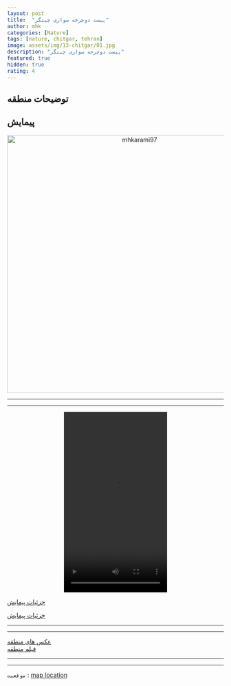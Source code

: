 ```yaml
---
layout: post
title:  "پیست دوچرخه سواری چیتگر"
author: mhk
categories: [Nature]
tags: [nature, chitgar, tehran]
image: assets/img/13-chitgar/01.jpg
description: "پیست دوچرخه سواری چیتگر"
featured: true
hidden: true
rating: 4
---
```


## توضیحات منطقه


## پیمایش


<p align="center">
  <img src="/assets/img/13-chitgar/02.jpg" alt="mhkarami97" width="600" />
</p>


---
---

<p align="center">
<video width="240" height="420" controls>
  <source src="/assets/img/13-chitgar/01.mp4" type="video/mp4">
</video>
</p>

[جزئیات پیمایش](/assets/img/13-chitgar/24.jpg)  

[جزئیات پیمایش](/assets/img/13-chitgar/25.jpg)  

---
---

[عکس های منطقه](https://www.instagram.com/p/CV5oTyyIJRd/)  
[فیلم منطقه](https://www.instagram.com/p/CV9tXPeo2RW/)  

---
---

`موقعیت` : [map location](https://www.google.com/maps/place/Tehran+Province,+Tehran,+District+22,+%D9%BE%DB%8C%D8%B3%D8%AA+%D8%AF%D9%88%DA%86%D8%B1%D8%AE%D9%87+%D8%B3%D9%88%D8%A7%D8%B1%DB%8C+%D9%BE%D8%A7%D8%B1%DA%A9+%DA%86%DB%8C%D8%AA%DA%AF%D8%B1%E2%80%AD/data=!4m2!3m1!1s0x3f8dfb235769db27:0x74d4c1fc9026d3bc?sa=X&ved=2ahUKEwjbsMqsgIj0AhUElFwKHRzqDLQQ8gF6BAgOEAE)
